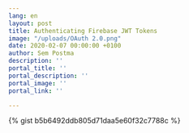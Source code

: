 ```yaml
---
lang: en
layout: post
title: Authenticating Firebase JWT Tokens
image: "/uploads/OAuth 2.0.png"
date: 2020-02-07 00:00:00 +0100
author: Sem Postma
description: ''
portal_title: ''
portal_description: ''
portal_image: ''
portal_link: ''

---
```


{% gist b5b6492ddb805d71daa5e60f32c7788c %}